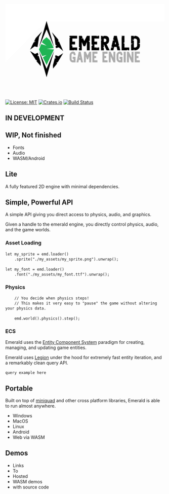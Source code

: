 ![Emerald](./banner_large.png)

[![License: MIT](https://img.shields.io/badge/License-MIT-green.svg)](https://opensource.org/licenses/MIT)
[![Crates.io](https://img.shields.io/crates/v/emerald.svg)](https://crates.io/crates/emerald)
[![Build Status](https://travis-ci.com/Bombfuse/emerald.svg?branch=master)](https://travis-ci.com/Bombfuser/emerald)

## IN DEVELOPMENT
## WIP, Not finished
* Fonts
* Audio
* WASM/Android

## Lite

A fully featured 2D engine with minimal dependencies.

## Simple, Powerful API

A simple API giving you direct access to physics, audio, and graphics.

Given a handle to the emerald engine, you directly control physics, audio, and the game worlds.

### Asset Loading
```
let my_sprite = emd.loader()
    .sprite("./my_assets/my_sprite.png").unwrap();

let my_font = emd.loader()
    .font("./my_assets/my_font.ttf").unwrap();
```

### Physics

```
    // You decide when physics steps!
    // This makes it very easy to "pause" the game without altering your physics data.

    emd.world().physics().step();
```

### ECS

Emerald uses the [Entity Component System](https://en.wikipedia.org/wiki/Entity_component_system) paradigm for creating, managing, and updating game entities.

Emerald uses [Legion](https://github.com/TomGillen/legion) under the hood for extremely fast entity iteration, and a remarkably clean query API.

```
query example here
```


## Portable

Built on top of [miniquad](https://github.com/not-fl3/miniquad) and other cross platform libraries, Emerald is able to run almost anywhere.

* Windows
* MacOS
* Linux
* Android
* Web via WASM


## Demos
* Links
* To
* Hosted
* WASM demos
* with source code